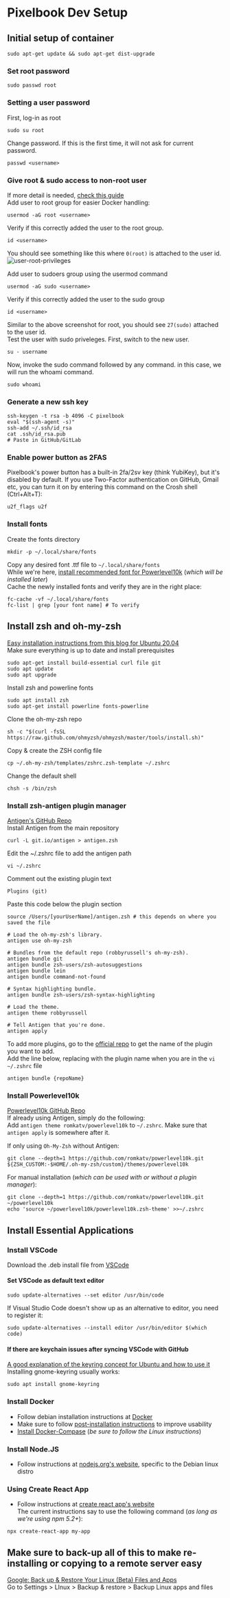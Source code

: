 # Pixelbook Dev Setup

## Initial setup of container
```
sudo apt-get update && sudo apt-get dist-upgrade
```

### Set root password
```
sudo passwd root
```

### Setting a user password
First, log-in as root
```
sudo su root
```
Change password. If this is the first time, it will not ask for current password.
```
passwd <username>
```

### Give root & sudo access to non-root user
If more detail is needed, [check this guide](https://linoxide.com/linux-how-to/add-user-to-sudoers-on-debian/)</br>
Add user to root group for easier Docker handling:
```
usermod -aG root <username>
```
Verify if this correctly added the user to the root group.
```
id <username>
```
You should see something like this where `0(root)` is attached to the user id.
![user-root-privileges](images/add-user-to-root.png)

Add user to sudoers group using the usermod command
```
usermod -aG sudo <username>
```
Verify if this correctly added the user to the sudo group
```
id <username>
```
Similar to the above screenshot for root, you should see `27(sudo)` attached to the user id.</br>
Test the user with sudo priveleges. First, switch to the new user.
```
su - username
```
Now, invoke the sudo command followed by any command. in this case, we will run the whoami command.
```
sudo whoami
```

### Generate a new ssh key
```
ssh-keygen -t rsa -b 4096 -C pixelbook
eval "$(ssh-agent -s)"
ssh-add ~/.ssh/id_rsa
cat .ssh/id_rsa.pub
# Paste in GitHub/GitLab
```

### Enable power button as 2FAS
Pixelbook's power button has a built-in 2fa/2sv key (think YubiKey), but it's disabled by default. If you use Two-Factor authentication on GitHub, Gmail etc, you can turn it on by entering this command on the Crosh shell (Ctrl+Alt+T):
```
u2f_flags u2f
```

### Install fonts
Create the fonts directory
```
mkdir -p ~/.local/share/fonts
```
Copy any desired font .ttf file to `~/.local/share/fonts`</br>
While we're here, [install recommended font for Powerlevel10k](https://github.com/romkatv/powerlevel10k#meslo-nerd-font-patched-for-powerlevel10k) (_which will be installed later_)</br>
Cache the newly installed fonts and verify they are in the right place:
```
fc-cache -vf ~/.local/share/fonts
fc-list | grep [your font name] # To verify
```

## Install zsh and oh-my-zsh
[Easy installation instructions from this blog for Ubuntu 20.04 ](https://chrisrmiller.com/install-zsh-and-oh-my-zsh-on-ubuntu-20-04/)</br>
Make sure everything is up to date and install prerequisites
```
sudo apt-get install build-essential curl file git
sudo apt update
sudo apt upgrade
```

Install zsh and powerline fonts
```
sudo apt install zsh
sudo apt-get install powerline fonts-powerline
```

Clone the oh-my-zsh repo
```
sh -c "$(curl -fsSL https://raw.github.com/ohmyzsh/ohmyzsh/master/tools/install.sh)"
```

Copy & create the ZSH config file
```
cp ~/.oh-my-zsh/templates/zshrc.zsh-template ~/.zshrc
```

Change the default shell
```
chsh -s /bin/zsh
```

### Install zsh-antigen plugin manager
[Antigen's GitHub Repo](https://github.com/zsh-users/antigen)</br>
Install Antigen from the main repository
```
curl -L git.io/antigen > antigen.zsh
```
Edit the ~/.zshrc file to add the antigen path
```
vi ~/.zshrc
```
Comment out the existing plugin text
```
Plugins (git)
```
Paste this code below the plugin section
```
source /Users/[yourUserName]/antigen.zsh # this depends on where you saved the file

# Load the oh-my-zsh's library.
antigen use oh-my-zsh

# Bundles from the default repo (robbyrussell's oh-my-zsh).
antigen bundle git
antigen bundle zsh-users/zsh-autosuggestions
antigen bundle lein
antigen bundle command-not-found

# Syntax highlighting bundle.
antigen bundle zsh-users/zsh-syntax-highlighting

# Load the theme.
antigen theme robbyrussell

# Tell Antigen that you're done.
antigen apply
```
To add more plugins, go to the [official repo](https://github.com/ohmyzsh/ohmyzsh/wiki/Plugins) to get the name of the plugin you want to add.</br>
Add the line below, replacing with the plugin name when you are in the `vi ~/.zshrc` file
```
antigen bundle {repoName}
```

### Install Powerlevel10k
[Powerlevel10k GitHub Repo](https://github.com/romkatv/powerlevel10k)</br>
If already using Antigen, simply do the following:</br>
Add `antigen theme romkatv/powerlevel10k` to `~/.zshrc`. Make sure that `antigen apply` is somewhere after it.

If only using `Oh-My-Zsh` without Antigen:
```
git clone --depth=1 https://github.com/romkatv/powerlevel10k.git ${ZSH_CUSTOM:-$HOME/.oh-my-zsh/custom}/themes/powerlevel10k
```

For manual installation (_which can be used with or without a plugin manager_):
```
git clone --depth=1 https://github.com/romkatv/powerlevel10k.git ~/powerlevel10k
echo 'source ~/powerlevel10k/powerlevel10k.zsh-theme' >>~/.zshrc
```
## Install Essential Applications

### Install VSCode
Download the .deb install file from [VSCode](https://code.visualstudio.com/)

#### Set VSCode as default text editor
```
sudo update-alternatives --set editor /usr/bin/code
```
If Visual Studio Code doesn't show up as an alternative to editor, you need to register it:
```
sudo update-alternatives --install editor /usr/bin/editor $(which code)
```

#### If there are keychain issues after syncing VSCode with GitHub 
[A good explanation of the keyring concept for Ubuntu and how to use it](https://itsfoss.com/ubuntu-keyring/)</br>
Installing gnome-keyring usually works:
```
sudo apt install gnome-keyring
```

### Install Docker
- Follow debian installation instructions at [Docker](https://docs.docker.com/engine/install/debian/)
- Make sure to follow [post-installation instructions](https://docs.docker.com/engine/install/linux-postinstall/) to improve usability
- [Install Docker-Compase](https://docs.docker.com/compose/install/) (_be sure to follow the Linux instructions_)

### Install Node.JS
 - Follow instructions at [nodejs.org's website](https://nodejs.org/en/download/package-manager/#debian-and-ubuntu-based-linux-distributions), specific to the Debian linux distro

### Using Create React App
 - Follow instructions at [create react app's website](https://create-react-app.dev/docs/getting-started/#npx)</br>
The current instructions say to use the following command (_as long as we're using npm 5.2+_):
```
npx create-react-app my-app
```

## Make sure to back-up all of this to make re-installing or copying to a remote server easy
[Google: Back up & Restore Your Linux (Beta) Files and Apps](https://support.google.com/pixelbook/answer/9654926?hl=en&ref_topic=9146794)</br>
Go to Settings > LInux > Backup & restore > Backup Linux apps and files

